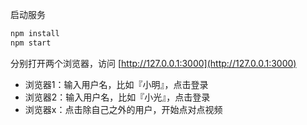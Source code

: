 启动服务

```bash
npm install
npm start
```

分别打开两个浏览器，访问 [http://127.0.0.1:3000](http://127.0.0.1:3000)

* 浏览器1：输入用户名，比如『小明』，点击登录
* 浏览器2：输入用户名，比如『小光』，点击登录
* 浏览器x：点击除自己之外的用户，开始点对点视频